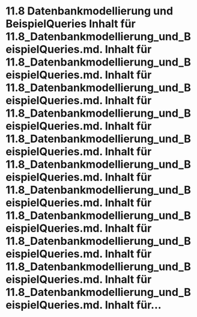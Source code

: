 # 11.8 Datenbankmodellierung und BeispielQueries Inhalt für 11.8_Datenbankmodellierung_und_BeispielQueries.md. Inhalt für 11.8_Datenbankmodellierung_und_BeispielQueries.md. Inhalt für 11.8_Datenbankmodellierung_und_BeispielQueries.md. Inhalt für 11.8_Datenbankmodellierung_und_BeispielQueries.md. Inhalt für 11.8_Datenbankmodellierung_und_BeispielQueries.md. Inhalt für 11.8_Datenbankmodellierung_und_BeispielQueries.md. Inhalt für 11.8_Datenbankmodellierung_und_BeispielQueries.md. Inhalt für 11.8_Datenbankmodellierung_und_BeispielQueries.md. Inhalt für 11.8_Datenbankmodellierung_und_BeispielQueries.md. Inhalt für 11.8_Datenbankmodellierung_und_BeispielQueries.md. Inhalt für 11.8_Datenbankmodellierung_und_BeispielQueries.md. Inhalt für...
